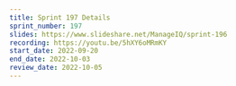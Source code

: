 ```yaml
---
title: Sprint 197 Details
sprint_number: 197
slides: https://www.slideshare.net/ManageIQ/sprint-196
recording: https://youtu.be/5hXY6oMRmKY
start_date: 2022-09-20
end_date: 2022-10-03
review_date: 2022-10-05
---
```

